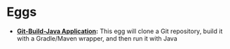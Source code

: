 # Eggs

- **[Git-Build-Java Application](Git-Build-Java%20Application/README.md):** This egg will clone a Git repository, build it with a Gradle/Maven wrapper, and then run it with Java
